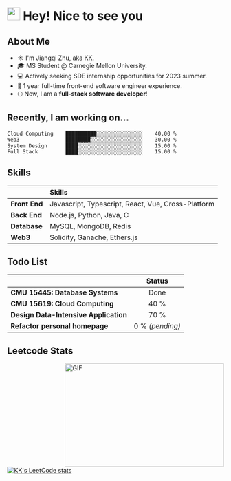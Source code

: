 # <img src="https://emojis.slackmojis.com/emojis/images/1531849430/4246/blob-sunglasses.gif?1531849430" width="30"/> Hey! Nice to see you 

<!--
**kiki-zjq/kiki-zjq** is a ✨ _special_ ✨ repository because its `README.md` (this file) appears on your GitHub profile.

Here are some ideas to get you started:

- 🔭 I’m currently working on ...
- 🌱 I’m currently learning ...
- 👯 I’m looking to collaborate on ...
- 🤔 I’m looking for help with ...
- 💬 Ask me about ...
- 📫 How to reach me: ...
- 😄 Pronouns: ...
- ⚡ Fun fact: ...
-->

## About Me

- :sunny: I'm Jiangqi Zhu, aka KK.  
- :mortar_board: MS Student @ Carnegie Mellon University.  
- :computer: Actively seeking SDE internship opportunities for 2023 summer.  
- :running: 1 year full-time front-end software engineer experience.  
- :full_moon: Now, I am a **full-stack software developer**!


## Recently, I am working on...


```text
Cloud Computing    ██████████░░░░░░░░░░░░░░░    40.00 %
Web3               ████████░░░░░░░░░░░░░░░░░    30.00 %
System Design      ████░░░░░░░░░░░░░░░░░░░░░    15.00 %
Full Stack         ████░░░░░░░░░░░░░░░░░░░░░    15.00 %
```

## Skills

|               | Skills                                             |
| :------------ | :------------------------------------------------- |
| **Front End** | Javascript, Typescript, React, Vue, Cross-Platform |
| **Back End**  | Node.js, Python, Java, C                           |
| **Database**  | MySQL, MongoDB, Redis                              |
| **Web3**      | Solidity, Ganache, Ethers.js                       |


## Todo List

|                                       |  Status    |
| :------------------------------------ |  :-------: |
| **CMU 15445: Database Systems**       | Done       |
| **CMU 15619: Cloud Computing**        | 40 %       |
| **Design Data-Intensive Application** | 70 %       |
| **Refactor personal homepage**        | 0 % *(pending)* |






## Leetcode Stats

<img align="right" alt="GIF" src="https://github.com/abhisheknaiidu/abhisheknaiidu/blob/master/code.gif?raw=true" width="370" height="240" />

[![KK's LeetCode stats](https://leetcode-stats-six.vercel.app/?username=bittersweet-4&cn)](https://github.com/bittersweet-4/leetcode-stats)
